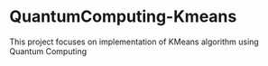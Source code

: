# QuantumComputing-Kmeans
This project focuses on implementation of KMeans algorithm using Quantum Computing
